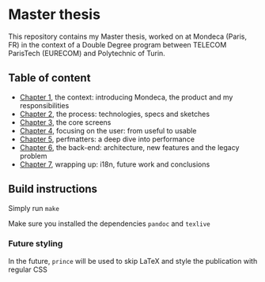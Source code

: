 # Master thesis

This repository contains my Master thesis, worked on at Mondeca (Paris, FR) in the context of a Double Degree program between TELECOM ParisTech (EURECOM) and Polytechnic of Turin.

## Table of content

- [Chapter 1](./src/ch1/ch1.md), the context: introducing Mondeca, the product and my responsibilities
- [Chapter 2](./src/ch2/ch2.md), the process: technologies, specs and sketches
- [Chapter 3](./src/ch3/ch3.md), the core screens
- [Chapter 4](./src/ch4/ch4.md), focusing on the user: from useful to usable
- [Chapter 5](./src/ch5/ch5.md), perfmatters: a deep dive into performance
- [Chapter 6](./src/ch6/ch6.md), the back-end: architecture, new features and the legacy problem
- [Chapter 7](./src/ch7/ch7.md), wrapping up: i18n, future work and conclusions

## Build instructions

Simply run `make`

Make sure you installed the dependencies `pandoc` and `texlive`

### Future styling

In the future, `prince` will be used to skip LaTeX and style the publication with regular CSS